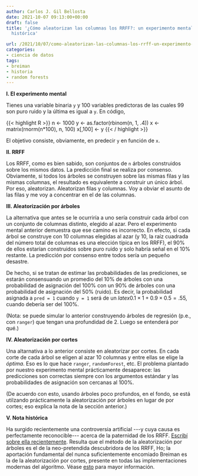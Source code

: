 ```yaml
---
author: Carlos J. Gil Bellosta
date: 2021-10-07 09:13:00+00:00
draft: false
title: '¿Cómo aleatorizan las columnas los RRFF?: un experimento mental y una coda
  histórica'

url: /2021/10/07/como-aleatorizan-las-columnas-los-rrff-un-experimento-mental-y-una-coda-historica/
categories:
- ciencia de datos
tags:
- breiman
- historia
- random forests
---
```


**I. El experimento mental**

Tienes una variable binaria `y` y 100 variables predictoras de las cuales 99 son puro ruido y la última es igual a `y`. En código,

{{< highlight R >}}
n <- 1000
y <- as.factor(rbinom(n, 1, .4))
x <- matrix(rnorm(n*100), n, 100)
x[,100] <- y
{{< / highlight >}}

El objetivo consiste, obviamente, en predecir `y` en función de `x`.

**II. RRFF**

Los RRFF, como es bien sabido, son conjuntos de `n` árboles construidos sobre los mismos datos. La predicción final se realiza por consenso. Obviamente, si todos los árboles se construyen sobre las mismas filas y las mismas columnas, el resultado es equivalente a construir un único árbol. Por eso, aleatorizan. Aleatorizan filas y columnas. Voy a obviar el asunto de las filas y me voy a concentrar en el de las columnas.

**III. Aleatorización por árboles**

La alternativa que antes se le ocurriría a uno sería construir cada árbol con un conjunto de columnas distinto, elegido al azar. Pero el experimento mental anterior demuestra que ese camino es incorrecto. En efecto, si cada árbol se construye con 10 columnas elegidas al azar (y 10, la raíz cuadrada del número total de columnas es una elección típica en los RRFF), el 90% de ellos estarían construidos sobre puro ruido y solo habría señal en el 10% restante. La predicción por consenso entre todos sería un pequeño desastre.

De hecho, si se tratan de estimar las probabilidades de las prediciones, se estarán consensuando un promedio del 10% de árboles con una probabilidad de asignación del 100% con un 90% de árboles con una probabilidad de asignación del 50% (ruido). Es decir, la probabilidad asignada a `pred = 1` cuando `y = 1` será de un $latex 0.1 \times 1 + 0.9 \times 0.5 = .55$, cuando debería ser del 100%.

(Nota: se puede simular lo anterior construyendo árboles de regresión (p.e., con `ranger`) que tengan una profundidad de 2. Luego se entenderá por qué.)

**IV. Aleatorización por cortes**

Una altarnativa a lo anterior consiste en aleatorizar por cortes. En cada corte de cada árbol se eligen al azar 10 columnas y entre ellas se elige la _óptima_. Eso es lo que hace `ranger`, `randomForest`, etc. El problema plantado por nuestro experimento mental prácticamente desaparece: las predicciones son correctas siempre con los argumentos estándar y las probabilidades de asignación son cercanas al 100%.

(De acuerdo con esto, usando árboles poco profundos, en el fondo, se está utilzando prácticamente la aleatorización por árboles en lugar de por cortes; eso explica la nota de la sección anterior.)

**V. Nota histórica**

Ha surgido recientemente una controversia artificial ---y cuya causa es perfectamente reconocible--- acerca de la paternidad de los RRFF. [Escribí  sobre ella recientemente](https://www.datanalytics.com/2021/07/21/quien-invento-los-random-forests/). Resulta que el método de la aleatorización por árboles es el de la neo-pretendida descubridora de los RRFF, Ho; la aportación fundamental del nunca suficientemente encomiado Breiman es la de la aleatorización por cortes, presente en todas las implementaciones modernas del algoritmo. Véase [esto](https://sebastianraschka.com/faq/docs/random-forest-feature-subsets.html) para mayor información.
